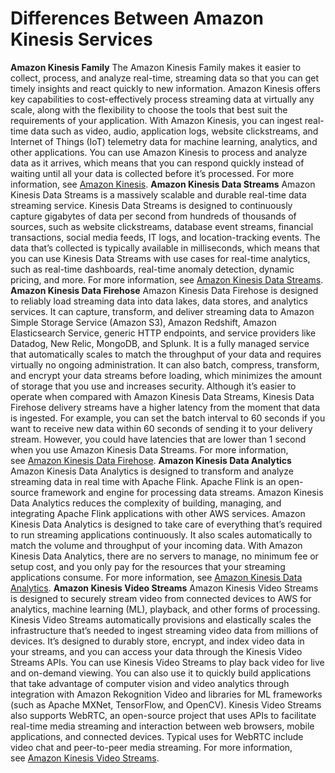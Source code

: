 # Differences Between Amazon Kinesis Services

**Amazon Kinesis Family** The Amazon Kinesis Family makes it easier to collect, process, and analyze real-time, streaming data so that you can get timely insights and react quickly to new information. Amazon Kinesis offers key capabilities to cost-effectively process streaming data at virtually any scale, along with the flexibility to choose the tools that best suit the requirements of your application. With Amazon Kinesis, you can ingest real-time data such as video, audio, application logs, website clickstreams, and Internet of Things (IoT) telemetry data for machine learning, analytics, and other applications. You can use Amazon Kinesis to process and analyze data as it arrives, which means that you can respond quickly instead of waiting until all your data is collected before it’s processed. For more information, see [Amazon Kinesis](https://aws.amazon.com/kinesis/). **Amazon Kinesis Data Streams** Amazon Kinesis Data Streams is a massively scalable and durable real-time data streaming service. Kinesis Data Streams is designed to continuously capture gigabytes of data per second from hundreds of thousands of sources, such as website clickstreams, database event streams, financial transactions, social media feeds, IT logs, and location-tracking events. The data that’s collected is typically available in milliseconds, which means that you can use Kinesis Data Streams with use cases for real-time analytics, such as real-time dashboards, real-time anomaly detection, dynamic pricing, and more. For more information, see [Amazon Kinesis Data Streams](https://aws.amazon.com/kinesis/data-streams/). **Amazon Kinesis Data Firehose** Amazon Kinesis Data Firehose is designed to reliably load streaming data into data lakes, data stores, and analytics services. It can capture, transform, and deliver streaming data to Amazon Simple Storage Service (Amazon S3), Amazon Redshift, Amazon Elasticsearch Service, generic HTTP endpoints, and service providers like Datadog, New Relic, MongoDB, and Splunk. It is a fully managed service that automatically scales to match the throughput of your data and requires virtually no ongoing administration. It can also batch, compress, transform, and encrypt your data streams before loading, which minimizes the amount of storage that you use and increases security. Although it’s easier to operate when compared with Amazon Kinesis Data Streams, Kinesis Data Firehose delivery streams have a higher latency from the moment that data is ingested. For example, you can set the batch interval to 60 seconds if you want to receive new data within 60 seconds of sending it to your delivery stream. However, you could have latencies that are lower than 1 second when you use Amazon Kinesis Data Streams. For more information, see [Amazon Kinesis Data Firehose](https://aws.amazon.com/kinesis/data-firehose/?kinesis-blogs.sort-by=item.additionalFields.createdDate&kinesis-blogs.sort-order=desc). **Amazon Kinesis Data Analytics** Amazon Kinesis Data Analytics is designed to transform and analyze streaming data in real time with Apache Flink. Apache Flink is an open-source framework and engine for processing data streams. Amazon Kinesis Data Analytics reduces the complexity of building, managing, and integrating Apache Flink applications with other AWS services. Amazon Kinesis Data Analytics is designed to take care of everything that’s required to run streaming applications continuously. It also scales automatically to match the volume and throughput of your incoming data. With Amazon Kinesis Data Analytics, there are no servers to manage, no minimum fee or setup cost, and you only pay for the resources that your streaming applications consume. For more information, see [Amazon Kinesis Data Analytics](https://aws.amazon.com/kinesis/data-analytics/). **Amazon Kinesis Video Streams** Amazon Kinesis Video Streams is designed to securely stream video from connected devices to AWS for analytics, machine learning (ML), playback, and other forms of processing. Kinesis Video Streams automatically provisions and elastically scales the infrastructure that’s needed to ingest streaming video data from millions of devices. It’s designed to durably store, encrypt, and index video data in your streams, and you can access your data through the Kinesis Video Streams APIs. You can use Kinesis Video Streams to play back video for live and on-demand viewing. You can also use it to quickly build applications that take advantage of computer vision and video analytics through integration with Amazon Rekognition Video and libraries for ML frameworks (such as Apache MXNet, TensorFlow, and OpenCV). Kinesis Video Streams also supports WebRTC, an open-source project that uses APIs to facilitate real-time media streaming and interaction between web browsers, mobile applications, and connected devices. Typical uses for WebRTC include video chat and peer-to-peer media streaming. For more information, see [Amazon Kinesis Video Streams](https://aws.amazon.com/kinesis/video-streams/).
